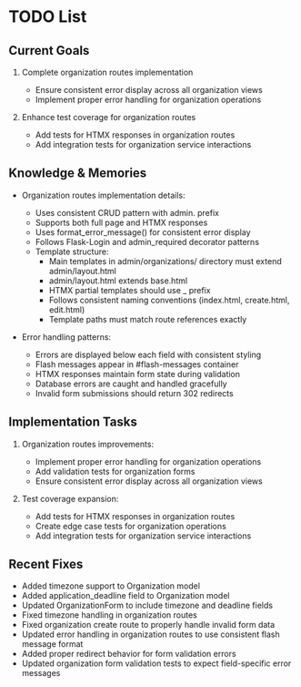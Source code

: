# TODO List

## Current Goals
1. Complete organization routes implementation
   - Ensure consistent error display across all organization views
   - Implement proper error handling for organization operations

2. Enhance test coverage for organization routes
   - Add tests for HTMX responses in organization routes
   - Add integration tests for organization service interactions

## Knowledge & Memories
- Organization routes implementation details:
  * Uses consistent CRUD pattern with admin. prefix
  * Supports both full page and HTMX responses
  * Uses format_error_message() for consistent error display
  * Follows Flask-Login and admin_required decorator patterns
  * Template structure:
    * Main templates in admin/organizations/ directory must extend admin/layout.html
    * admin/layout.html extends base.html
    * HTMX partial templates should use _ prefix
    * Follows consistent naming conventions (index.html, create.html, edit.html)
    * Template paths must match route references exactly

- Error handling patterns:
  * Errors are displayed below each field with consistent styling
  * Flash messages appear in #flash-messages container
  * HTMX responses maintain form state during validation
  * Database errors are caught and handled gracefully
  * Invalid form submissions should return 302 redirects

## Implementation Tasks
1. Organization routes improvements:
   - Implement proper error handling for organization operations
   - Add validation tests for organization forms
   - Ensure consistent error display across all organization views

2. Test coverage expansion:
   - Add tests for HTMX responses in organization routes
   - Create edge case tests for organization operations
   - Add integration tests for organization service interactions

## Recent Fixes
- Added timezone support to Organization model
- Added application_deadline field to Organization model
- Updated OrganizationForm to include timezone and deadline fields
- Fixed timezone handling in organization routes
- Fixed organization create route to properly handle invalid form data
- Updated error handling in organization routes to use consistent flash message format
- Added proper redirect behavior for form validation errors
- Updated organization form validation tests to expect field-specific error messages

